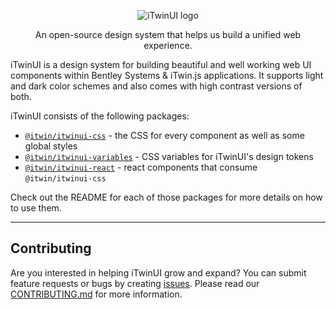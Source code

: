 <p align="center">
  <picture>
    <source
      media='(prefers-color-scheme: dark)'
      srcset='https://itwinplatformcdn.azureedge.net/iTwinUI/iTwinUI-new-dark-logo.png'
    />
    <img
      src='https://itwinplatformcdn.azureedge.net/iTwinUI/iTwinUI-new-logo.png'
      alt='iTwinUI logo'
    />
  </picture>
</p>

<p align="center">An open-source design system that helps us build a unified web experience.</p>

iTwinUI is a design system for building beautiful and well working web UI components within Bentley Systems & iTwin.js applications. It supports light and dark color schemes and also comes with high contrast versions of both.

iTwinUI consists of the following packages:

- [`@itwin/itwinui-css`](https://github.com/iTwin/iTwinUI/blob/main/packages/itwinui-css/README.md) - the CSS for every component as well as some global styles
- [`@itwin/itwinui-variables`](https://github.com/iTwin/iTwinUI/blob/main/packages/itwinui-variables/README.md) - CSS variables for iTwinUI's design tokens
- [`@itwin/itwinui-react`](https://github.com/iTwin/iTwinUI/blob/main/packages/itwinui-react/README.md) - react components that consume `@itwin/itwinui-css`

Check out the README for each of those packages for more details on how to use them.

---

## Contributing

Are you interested in helping iTwinUI grow and expand? You can submit feature requests or bugs by creating [issues](https://github.com/iTwin/iTwinUI/issues).
Please read our [CONTRIBUTING.md](https://github.com/iTwin/iTwinUI/blob/main/CONTRIBUTING.md) for more information.

